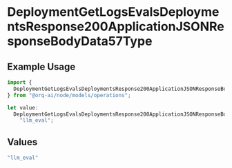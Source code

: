 # DeploymentGetLogsEvalsDeploymentsResponse200ApplicationJSONResponseBodyData57Type

## Example Usage

```typescript
import {
  DeploymentGetLogsEvalsDeploymentsResponse200ApplicationJSONResponseBodyData57Type,
} from "@orq-ai/node/models/operations";

let value:
  DeploymentGetLogsEvalsDeploymentsResponse200ApplicationJSONResponseBodyData57Type =
    "llm_eval";
```

## Values

```typescript
"llm_eval"
```